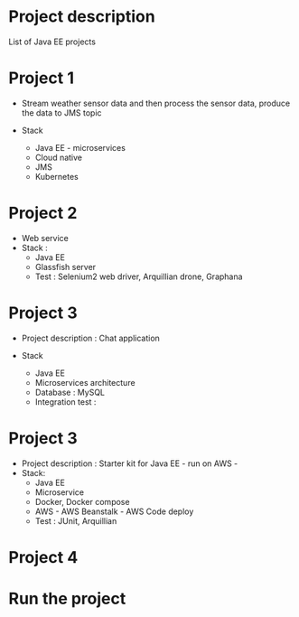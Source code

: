 # Project description 
List of Java EE projects 


# Project 1 
+ Stream weather sensor data and then process the sensor data, produce the data to JMS topic 

+ Stack 
    + Java EE - microservices
    + Cloud native 
    + JMS
    + Kubernetes 


# Project 2 
+ Web service  
+ Stack : 
    + Java EE 
    + Glassfish server 
    + Test : Selenium2 web driver, Arquillian drone, Graphana

# Project 3 
+  Project description : Chat application

+ Stack 
    + Java EE 
    + Microservices architecture 
    + Database : MySQL 
    + Integration test : 


# Project 3 
+ Project description : Starter kit for Java EE - run on AWS -
+ Stack: 
    + Java EE 
    + Microservice 
    + Docker, Docker compose 
    + AWS - AWS Beanstalk - AWS Code deploy 
    + Test : JUnit, Arquillian 



# Project 4 


# Run the project 



